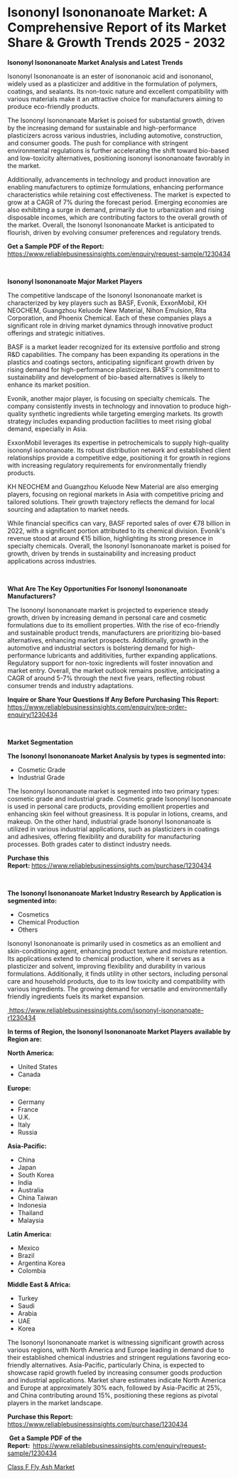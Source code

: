 <p><h1>Isononyl Isononanoate Market: A Comprehensive Report of its Market Share & Growth Trends 2025 - 2032</h1></p><p><strong>Isononyl Isononanoate Market Analysis and Latest Trends</strong></p>
<p><p>Isononyl Isononanoate is an ester of isononanoic acid and isononanol, widely used as a plasticizer and additive in the formulation of polymers, coatings, and sealants. Its non-toxic nature and excellent compatibility with various materials make it an attractive choice for manufacturers aiming to produce eco-friendly products. </p><p>The Isononyl Isononanoate Market is poised for substantial growth, driven by the increasing demand for sustainable and high-performance plasticizers across various industries, including automotive, construction, and consumer goods. The push for compliance with stringent environmental regulations is further accelerating the shift toward bio-based and low-toxicity alternatives, positioning isononyl isononanoate favorably in the market. </p><p>Additionally, advancements in technology and product innovation are enabling manufacturers to optimize formulations, enhancing performance characteristics while retaining cost effectiveness. The market is expected to grow at a CAGR of 7% during the forecast period. Emerging economies are also exhibiting a surge in demand, primarily due to urbanization and rising disposable incomes, which are contributing factors to the overall growth of the market. Overall, the Isononyl Isononanoate Market is anticipated to flourish, driven by evolving consumer preferences and regulatory trends.</p></p>
<p><strong>Get a Sample PDF of the Report:&nbsp;</strong> <a href="https://www.reliablebusinessinsights.com/enquiry/request-sample/1230434?utm_campaign=3273&utm_medium=2&utm_source=Github&utm_content=ia&utm_term=01042025&utm_id=isononyl-isononanoate">https://www.reliablebusinessinsights.com/enquiry/request-sample/1230434</a></p>
<p>&nbsp;</p>
<p><strong>Isononyl Isononanoate Major Market Players</strong></p>
<p><p>The competitive landscape of the Isononyl Isononanoate market is characterized by key players such as BASF, Evonik, ExxonMobil, KH NEOCHEM, Guangzhou Keluode New Material, Nihon Emulsion, Rita Corporation, and Phoenix Chemical. Each of these companies plays a significant role in driving market dynamics through innovative product offerings and strategic initiatives.</p><p>BASF is a market leader recognized for its extensive portfolio and strong R&D capabilities. The company has been expanding its operations in the plastics and coatings sectors, anticipating significant growth driven by rising demand for high-performance plasticizers. BASF's commitment to sustainability and development of bio-based alternatives is likely to enhance its market position.</p><p>Evonik, another major player, is focusing on specialty chemicals. The company consistently invests in technology and innovation to produce high-quality synthetic ingredients while targeting emerging markets. Its growth strategy includes expanding production facilities to meet rising global demand, especially in Asia.</p><p>ExxonMobil leverages its expertise in petrochemicals to supply high-quality isononyl isononanoate. Its robust distribution network and established client relationships provide a competitive edge, positioning it for growth in regions with increasing regulatory requirements for environmentally friendly products.</p><p>KH NEOCHEM and Guangzhou Keluode New Material are also emerging players, focusing on regional markets in Asia with competitive pricing and tailored solutions. Their growth trajectory reflects the demand for local sourcing and adaptation to market needs.</p><p>While financial specifics can vary, BASF reported sales of over €78 billion in 2022, with a significant portion attributed to its chemical division. Evonik's revenue stood at around €15 billion, highlighting its strong presence in specialty chemicals. Overall, the Isononyl Isononanoate market is poised for growth, driven by trends in sustainability and increasing product applications across industries.</p></p>
<p>&nbsp;</p>
<p><strong>What Are The Key Opportunities For Isononyl Isononanoate Manufacturers?</strong></p>
<p><p>The Isononyl Isononanoate market is projected to experience steady growth, driven by increasing demand in personal care and cosmetic formulations due to its emollient properties. With the rise of eco-friendly and sustainable product trends, manufacturers are prioritizing bio-based alternatives, enhancing market prospects. Additionally, growth in the automotive and industrial sectors is bolstering demand for high-performance lubricants and additivities, further expanding applications. Regulatory support for non-toxic ingredients will foster innovation and market entry. Overall, the market outlook remains positive, anticipating a CAGR of around 5-7% through the next five years, reflecting robust consumer trends and industry adaptations.</p></p>
<p><strong>Inquire or Share Your Questions If Any Before Purchasing This Report:</strong> <a href="https://www.reliablebusinessinsights.com/enquiry/pre-order-enquiry/1230434?utm_campaign=3273&utm_medium=2&utm_source=Github&utm_content=ia&utm_term=01042025&utm_id=isononyl-isononanoate">https://www.reliablebusinessinsights.com/enquiry/pre-order-enquiry/1230434</a></p>
<p>&nbsp;</p>
<p><strong>Market Segmentation</strong></p>
<p><strong>The Isononyl Isononanoate Market Analysis by types is segmented into:</strong></p>
<p><ul><li>Cosmetic Grade</li><li>Industrial Grade</li></ul></p>
<p><p>The Isononyl Isononanoate market is segmented into two primary types: cosmetic grade and industrial grade. Cosmetic grade Isononyl Isononanoate is used in personal care products, providing emollient properties and enhancing skin feel without greasiness. It is popular in lotions, creams, and makeup. On the other hand, industrial grade Isononyl Isononanoate is utilized in various industrial applications, such as plasticizers in coatings and adhesives, offering flexibility and durability for manufacturing processes. Both grades cater to distinct industry needs.</p></p>
<p><strong>Purchase this Report:&nbsp;</strong><a href="https://www.reliablebusinessinsights.com/purchase/1230434?utm_campaign=3273&utm_medium=2&utm_source=Github&utm_content=ia&utm_term=01042025&utm_id=isononyl-isononanoate">https://www.reliablebusinessinsights.com/purchase/1230434</a></p>
<p>&nbsp;</p>
<p><strong>The Isononyl Isononanoate Market Industry Research by Application is segmented into:</strong></p>
<p><ul><li>Cosmetics</li><li>Chemical Production</li><li>Others</li></ul></p>
<p><p>Isononyl Isononanoate is primarily used in cosmetics as an emollient and skin-conditioning agent, enhancing product texture and moisture retention. Its applications extend to chemical production, where it serves as a plasticizer and solvent, improving flexibility and durability in various formulations. Additionally, it finds utility in other sectors, including personal care and household products, due to its low toxicity and compatibility with various ingredients. The growing demand for versatile and environmentally friendly ingredients fuels its market expansion.</p></p>
<p><a href="https://www.reliablebusinessinsights.com/isononyl-isononanoate-r1230434?utm_campaign=3273&utm_medium=2&utm_source=Github&utm_content=ia&utm_term=01042025&utm_id=isononyl-isononanoate">&nbsp;https://www.reliablebusinessinsights.com/isononyl-isononanoate-r1230434</a></p>
<p><strong>In terms of Region, the Isononyl Isononanoate Market Players available by Region are:</strong></p>
<p>
    <p> <strong> North America: </strong>
        <ul>
            <li>United States</li>
            <li>Canada</li>
        </ul>
        </p> 
    <p> <strong> Europe: </strong>
        <ul>
            <li>Germany</li>
            <li>France</li>
            <li>U.K.</li>
            <li>Italy</li>
            <li>Russia</li>
        </ul>
        </p> 
    <p> <strong> Asia-Pacific: </strong>
        <ul>
            <li>China</li>
            <li>Japan</li>
            <li>South Korea</li>
            <li>India</li>
            <li>Australia</li>
            <li>China Taiwan</li>
            <li>Indonesia</li>
            <li>Thailand</li>
            <li>Malaysia</li>
        </ul>
        </p> 
    <p> <strong> Latin America: </strong>
        <ul>
            <li>Mexico</li>
            <li>Brazil</li>
            <li>Argentina Korea</li>
            <li>Colombia</li>
        </ul>
        </p> 
    <p> <strong> Middle East & Africa: </strong>
        <ul>
            <li>Turkey</li>
            <li>Saudi</li>
            <li>Arabia</li>
            <li>UAE</li>
            <li>Korea</li>
        </ul>
    </p>
    </p>
<p><p>The Isononyl Isononanoate market is witnessing significant growth across various regions, with North America and Europe leading in demand due to their established chemical industries and stringent regulations favoring eco-friendly alternatives. Asia-Pacific, particularly China, is expected to showcase rapid growth fueled by increasing consumer goods production and industrial applications. Market share estimates indicate North America and Europe at approximately 30% each, followed by Asia-Pacific at 25%, and China contributing around 15%, positioning these regions as pivotal players in the market landscape.</p></p>
<p><strong>Purchase this Report: </strong><a href="https://www.reliablebusinessinsights.com/purchase/1230434?utm_campaign=3273&utm_medium=2&utm_source=Github&utm_content=ia&utm_term=01042025&utm_id=isononyl-isononanoate">https://www.reliablebusinessinsights.com/purchase/1230434</a></p>
<p>&nbsp;<strong>Get a Sample PDF of the Report:&nbsp;&nbsp;</strong><a href="https://www.reliablebusinessinsights.com/enquiry/request-sample/1230434?utm_campaign=3273&utm_medium=2&utm_source=Github&utm_content=ia&utm_term=01042025&utm_id=isononyl-isononanoate">https://www.reliablebusinessinsights.com/enquiry/request-sample/1230434</a></p>
<p><strong></strong></p>
<p><p><a href="https://github.com/fraryatena85/Market-Research-Report-List-1/blob/main/class-f-fly-ash-market.md?utm_campaign=3273&utm_medium=2&utm_source=Github&utm_content=ia&utm_term=01042025&utm_id=isononyl-isononanoate">Class F Fly Ash Market</a></p></p>